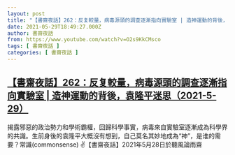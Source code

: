```yaml
---
layout: post
title: "【書齋夜話】262：反复較量，病毒源頭的調查逐漸指向實驗室 | 造神運動的背後，袁隆平迷思（2021-5-29）"
date: 2021-05-29T18:49:27.000Z
author: 書齋夜話
from: https://www.youtube.com/watch?v=O2s9KkCMsco
tags: [ 書齋夜話 ]
categories: [ 書齋夜話 ]
---
```

<!--1622314167000-->
[【書齋夜話】262：反复較量，病毒源頭的調查逐漸指向實驗室 | 造神運動的背後，袁隆平迷思（2021-5-29）](https://www.youtube.com/watch?v=O2s9KkCMsco)
------

<div>
揭露邪惡的政治勢力和學術霸權，回歸科學事實，病毒來自實驗室逐漸成為科學界的共識。生前身後的袁隆平大概沒有想到，自己莫名其妙地成為“神”，是谁的需要？常識(commonsense) ✌【書齋夜話】2021年5月28日於聽風論雨齋
</div>
